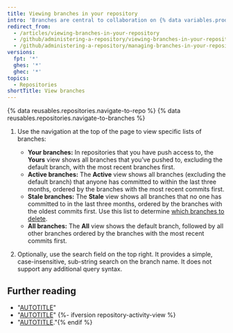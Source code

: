 ```yaml
---
title: Viewing branches in your repository
intro: 'Branches are central to collaboration on {% data variables.product.product_name %}, and the best way to view them is the branches page.'
redirect_from:
  - /articles/viewing-branches-in-your-repository
  - /github/administering-a-repository/viewing-branches-in-your-repository
  - /github/administering-a-repository/managing-branches-in-your-repository/viewing-branches-in-your-repository
versions:
  fpt: '*'
  ghes: '*'
  ghec: '*'
topics:
  - Repositories
shortTitle: View branches
---
```

{% data reusables.repositories.navigate-to-repo %}
{% data reusables.repositories.navigate-to-branches %}
1. Use the navigation at the top of the page to view specific lists of branches:
    * **Your branches:** In repositories that you have push access to, the **Yours** view shows all branches that you’ve pushed to, excluding the default branch, with the most recent branches first.
    * **Active branches:** The **Active** view shows all branches (excluding the default branch) that anyone has committed to within the last three months, ordered by the branches with the most recent commits first.
    * **Stale branches:** The **Stale** view shows all branches that no one has committed to in the last three months, ordered by the branches with the oldest commits first. Use this list to determine [which branches to delete](/pull-requests/collaborating-with-pull-requests/proposing-changes-to-your-work-with-pull-requests/creating-and-deleting-branches-within-your-repository).
    * **All branches:** The **All** view shows the default branch, followed by all other branches ordered by the branches with the most recent commits first.

1. Optionally, use the search field on the top right. It provides a simple, case-insensitive, sub-string search on the branch name. It does not support any additional query syntax.

## Further reading

* "[AUTOTITLE](/pull-requests/collaborating-with-pull-requests/proposing-changes-to-your-work-with-pull-requests/creating-and-deleting-branches-within-your-repository)"
* "[AUTOTITLE](/repositories/configuring-branches-and-merges-in-your-repository/managing-branches-in-your-repository/deleting-and-restoring-branches-in-a-pull-request)"
{%- ifversion repository-activity-view %}
* "[AUTOTITLE](/repositories/viewing-activity-and-data-for-your-repository/using-the-activity-view-to-see-changes-to-a-repository)."{% endif %}
